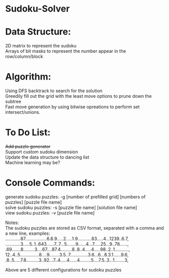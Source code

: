 # Sudoku-Solver

# Data Structure:  
2D matrix to represent the sudoku  
Arrays of bit masks to represent the number appear in the row/column/block
  
  
# Algorithm:  
Using DFS backtrack to search for the solution  
Greedily fill out the grid with the least move options to prune down the subtree  
Fast move generation by using bitwise opreations to perform set intersect/unions.
  
  
# To Do List:  
<strike>Add puzzle generator</strike>  
Support custom sudoku dimension  
Update the data structure to dancing list  
Machine learning may be?  


# Console Commands:
generate sudoku puzzles: -g [number of prefilled grid] [numbers of puzzles] [puzzle file name]  
solve    sudoku puzzles: -s [puzzle file name] [solution file name]  
view     sudoku puzzles: -v [puzzle file name]  

Notes:  
The sudoku puzzles are stored as CSV format, separated with a comma and a new line, examples:  
............87.................6.8.9.....2.....1.9...........83.....4...1239..6.7,  
............3.....5..1..643......7..7...5.......9......4...7.....25...9..78......,  
.69.......8.........3....67....87.4.........8..8..4.....4.....98..2..1...........,  
12..4..5...............8....9........3.5..7..............3.6...6...8.3.1......9.6,  
.8..5.....7.8..........3..92...7..4.....4......4.........5....7.5..3...1........3,  
  
Above are 5 different configurations for sudoku puzzles  
